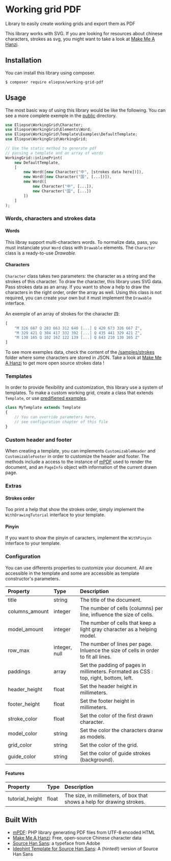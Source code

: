 # Working grid PDF
Library to easily create working grids and export them as PDF

This library works with SVG. If you are looking for resources about chinese characters, strokes as svg, you might want 
to take a look at [Make Me A Hanzi](https://github.com/skishore/makemeahanzi).

## Installation

You can install this library using composer.

```
$ composer require eliepse/working-grid-pdf
```


## Usage

The most basic way of using this library would be like the following.
You can see a more complete exemple in the [public](/public) directory.

```php
use Eliepse\WorkingGrid\Character;
use Eliepse\WorkingGrid\Elements\Word;
use Eliepse\WorkingGrid\Template\Examples\DefaultTemplate;
use Eliepse\WorkingGrid\WorkingGrid;

// Use the static method to generate pdf 
// passing a template and an array of words
WorkingGrid::inlinePrint(
    new DefaultTemplate, 
    [
        new Word([new Character("中", [strokes data here])]),
        new Word([new Character("国", [...])]),
        new Word([
            new Character("中", [...]),
            new Character("国", [...])
        ])
    ]
);
```

### Words, characters and strokes data

#### Words

This libray support multi-characters words. To normalize data, pass, you must instanciate your `Word` class with 
`Drawable` elements. The `Character` class is a ready-to-use _Drawable._

#### Characters

`Character` class takes two parameters: the character as a string and the strokes of this character. To draw the 
character, this library uses SVG data. Pass strokes data as an array. If you want to show a help to draw the characters 
in the right order, order the array as well. Using this class is not required, you can create your own but it must 
implement the `Drawable` interface.

An exemple of an array of strokes for the character 四:

```php
[
    "M 326 667 Q 283 663 312 640 [...] Q 420 673 326 667 Z",
    "M 329 421 Q 304 417 332 392 [...] Q 435 441 329 421 Z",
    "M 130 165 Q 102 162 122 139 [...] Q 643 210 130 165 Z"
]
```

To see more exemples data, check the content of the [/samples/strokes](/resources/samples/strokes) folder where some
characters are stored in JSON. Take a look at [Make Me A Hanzi](https://github.com/skishore/makemeahanzi) to get more
open source strokes data !

### Templates

In order to provide flexibility and customization, this library use a system of templates. To make a custom working 
grid, create a class that extends `Template`, or use [predifiened examples](/src/Template/Examples). 

```php
class MyTemplate extends Template
{
    // You can override parameters here, 
    // see configuration chapter of this file
}
```

### Custom header and footer

When creating a template, you can implements `CustomizableHeader` and `CustomizableFooter` in order to customize the
header and footer. The methods include a access to the instance of [mPDF](https://github.com/mpdf/mpdf) used to render
the document, and an `PageInfo` object with information of the current drawn page.

### Extras

#### Strokes order

Too print a help that show the strokes order, simply implement the `WithDrawingTutorial` interface to your template.

#### Pinyin

If you want to show the pinyin of caracters, implement the `WithPinyin` interface to your template.

### Configuration

You can use differents properties to customize your document. All are accessible in the template and some are accessible
as template constructor's parameters.

| Property        | Type          | Description 
|:--------------- |:--------------|:------------
| title           | string        | The title of the document.
| columns_amount  | integer       | The number of cells (columns) per line, influence the size of cells.
| model_amount    | integer       | The number of cells that keep a light gray character as a helping model.
| row_max         | integer, null | The number of lines per page. Inluence the size of cells in order to fit all lines.
| paddings        | array         | Set the padding of pages in millimeters. Formated as CSS : top, right, bottom, left.
| header_height   | float         | Set the header height in millimeters.
| footer_height   | float         | Set the footer height in millimeters.
| stroke_color    | float         | Set the color of the first drawn character.
| model_color     | string        | Set the color the characters dranw as models.
| grid_color      | string        | Set the color of the grid.
| guide_color     | string        | Set the color of guide strokes (background).

#### Features

| Property        | Type    | Description 
|:--------------- |:--------|:------------
| tutorial_height | float   | The size, in millimeters, of box that shows a help for drawing strokes.


## Built With

* [mPDF](https://github.com/mpdf/mpdf): PHP library generating PDF files from UTF-8 encoded HTML
* [Make Me A Hanzi](https://github.com/skishore/makemeahanzi): Free, open-source Chinese character data
* [Source Han Sans](https://github.com/adobe-fonts/source-han-sans): a typeface from Adobe
* [Ideohint Template for Source Han Sans](https://github.com/be5invis/source-han-sans-ttf): A (hinted!) version of Source Han Sans 